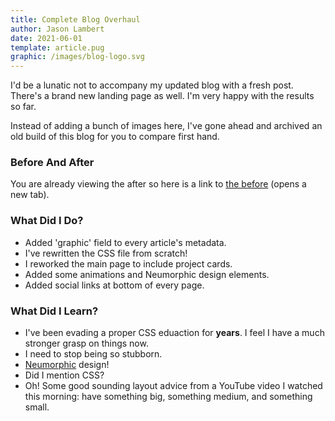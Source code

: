 ```yaml
---
title: Complete Blog Overhaul
author: Jason Lambert
date: 2021-06-01
template: article.pug
graphic: /images/blog-logo.svg
---
```


I'd be a lunatic not to accompany my updated blog with a fresh post.
There's a brand new landing page as well. I'm very happy with the results so far.

Instead of adding a bunch of images here, I've gone ahead and archived an old build of this blog for you to compare first hand.

### Before And After

<span class="more"></span>

You are already viewing the after so here is a link to <a href="old-version" target="_blank">the before</a> (opens a new tab).

### What Did I Do?

- Added 'graphic' field to every article's metadata.
- I've rewritten the CSS file from scratch!
- I reworked the main page to include project cards.
- Added some animations and Neumorphic design elements.
- Added social links at bottom of every page.

### What Did I Learn?

- I've been evading a proper CSS eduaction for **years**. I feel I have a much stronger grasp on things now.
- I need to stop being so stubborn.
- [Neumorphic](https://www.justinmind.com/blog/neumorphism-ui/) design!
- Did I mention CSS?
- Oh! Some good sounding layout advice from a YouTube video I watched this morning: have something big, something medium, and something small.
